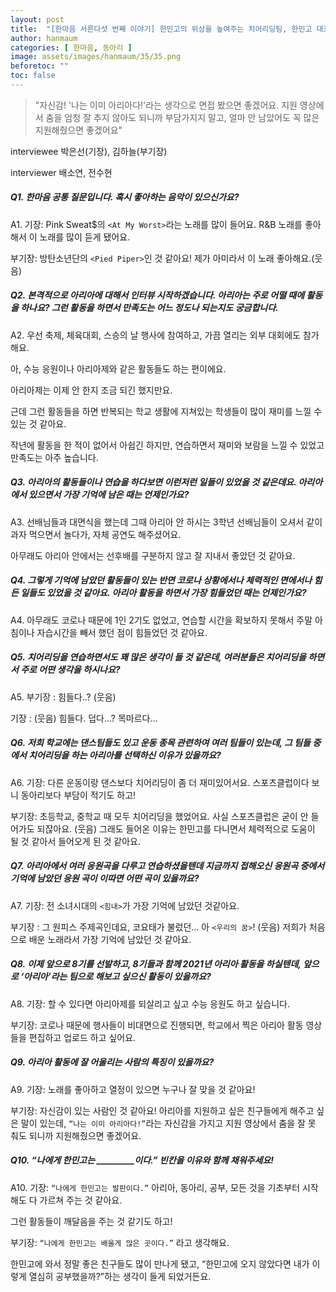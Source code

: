```yaml
---
layout: post
title:  "[한마음 서른다섯 번째 이야기] 한민고의 위상을 높여주는 치어리딩팀, 한민고 대표 응원단 + '7기 아리아 기장단'"
author: hanmaum
categories: [ 한마음, 동아리 ]
image: assets/images/hanmaum/35/35.png
beforetoc: ""
toc: false
---
```

> "자신감! '나는 이미 아리아다!'라는 생각으로 면접 봤으면 좋겠어요. 지원 영상에서 춤을 엄청 잘 추지 않아도 되니까 부담가지지 말고, 얼마 안 남았어도 꼭 많은 지원해줬으면 좋겠어요"

interviewee 박은선(기장), 김하늘(부기장)

interviewer 배소연, 전수현

##### Q1. 한마음 공통 질문입니다. 혹시 좋아하는 음악이 있으신가요?

A1. 기장: Pink Sweat$의 `<At My Worst>`라는 노래를 많이 들어요. R&B 노래를 좋아해서 이 노래를 많이 듣게 됐어요.

부기장: 방탄소년단의 `<Pied Piper>`인 것 같아요! 제가 아미라서 이 노래 좋아해요.(웃음)

##### Q2. 본격적으로 아리아에 대해서 인터뷰 시작하겠습니다. 아리아는 주로 어떨 때에 활동을 하나요? 그런 활동을 하면서 만족도는 어느 정도나 되는지도 궁금합니다.

A2. 우선 축제, 체육대회, 스승의 날 행사에 참여하고, 가끔 열리는 외부 대회에도 참가해요.

아, 수능 응원이나 아리아제와 같은 활동들도 하는 편이에요.

아리아제는 이제 안 한지 조금 되긴 했지만요.

근데 그런 활동들을 하면 반복되는 학교 생활에 지쳐있는 학생들이 많이 재미를 느낄 수 있는 것 같아요.

작년에 활동을 한 적이 없어서 아쉽긴 하지만, 연습하면서 재미와 보람을 느낄 수 있었고 만족도는 아주 높습니다.

##### Q3. 아리아의 활동들이나 연습을 하다보면 이런저런 일들이 있었을 것 같은데요. 아리아에서 있으면서 가장 기억에 남은 때는 언제인가요?

A3. 선배님들과 대면식을 했는데 그때 아리아 안 하시는 3학년 선배님들이 오셔서 같이 과자 먹으면서 놀다가, 자체 공연도 해주셨어요.

아무래도 아리아 안에서는 선후배를 구분하지 않고 잘 지내서 좋았던 것 같아요.

##### Q4. 그렇게 기억에 남았던 활동들이 있는 반면 코로나 상황에서나 체력적인 면에서나 힘든 일들도 있었을 것 같아요. 아리아 활동을 하면서 가장 힘들었던 때는 언제인가요?

A4. 아무래도 코로나 때문에 1인 2기도 없었고, 연습할 시간을 확보하지 못해서 주말 아침이나 자습시간을 빼서 했던 점이 힘들었던 것 같아요.

##### Q5. 치어리딩을 연습하면서도 꽤 많은 생각이 들 것 같은데, 여러분들은 치어리딩을 하면서 주로 어떤 생각을 하시나요?

A5. 부기장 : 힘들다..? (웃음)

기장 : (웃음) 힘들다. 덥다...? 목마르다...

##### Q6. 저희 학교에는 댄스팀들도 있고 운동 종목 관련하여 여러 팀들이 있는데, 그 팀들 중에서 치어리딩을 하는 아리아를 선택하신 이유가 있을까요?

A6. 기장: 다른 운동이랑 댄스보다 치어리딩이 좀 더 재미있어서요. 스포츠클럽이다 보니 동아리보다 부담이 적기도 하고!

부기장: 초등학교, 중학교 때 모두 치어리딩을 했었어요. 사실 스포츠클럽은 굳이 안 들어가도 되잖아요. (웃음) 그래도 들어온 이유는 한민고를 다니면서 체력적으로 도움이 될 것 같아서 들어오게 된 것 같아요.

##### Q7. 아리아에서 여러 응원곡을 다루고 연습하셨을텐데 지금까지 접해오신 응원곡 중에서 기억에 남았던 응원 곡이 이따면 어떤 곡이 있을까요?

A7. 기장: 전 소녀시대의 `<힘내>`가 가장 기억에 남았던 것같아요.

부기장 : 그 원피스 주제곡인데요, 코요태가 불렀던... 아 `<우리의 꿈>`! (웃음) 저희가 처음으로 배운 노래라서 가장 기억에 남았던 것 같아요.

##### Q8. 이제 앞으로 8기를 선발하고, 8기들과 함께 2021년 아리아 활동을 하실텐데, 앞으로 ‘아리아’라는 팀으로 해보고 싶으신 활동이 있을까요?

A8. 기장: 할 수 있다면 아리아제를 되살리고 싶고 수능 응원도 하고 싶습니다.

부기장: 코로나 때문에 행사들이 비대면으로 진행되면, 학교에서 찍은 아리아 활동 영상들을 편집하고 업로드 하고 싶어요.

##### Q9. 아리아 활동에 잘 어울리는 사람의 특징이 있을까요?

A9. 기장: 노래를 좋아하고 열정이 있으면 누구나 잘 맞을 것 같아요!

부기장: 자신감이 있는 사람인 것 같아요! 아리아를 지원하고 싶은 친구들에게 해주고 싶은 말이 있는데, `“나는 이미 아리아다!”`라는 자신감을 가지고 지원 영상에서 춤을 잘 못 춰도 되니까 지원해줬으면 좋겠어요.

##### Q10. “나에게 한민고는 _________이다.” 빈칸을 이유와 함께 채워주세요!

A10. 기장: `“나에게 한민고는 발판이다.”` 아리아, 동아리, 공부, 모든 것을 기초부터 시작해도 다 가르쳐 주는 것 같아요.

그런 활동들이 깨달음을 주는 것 같기도 하고!

부기장: `“나에게 한민고는 배울게 많은 곳이다.”` 라고 생각해요.

한민고에 와서 정말 좋은 친구들도 많이 만나게 됐고, “한민고에 오지 않았다면 내가 이렇게 열심히 공부했을까?”하는 생각이 들게 되었거든요.
